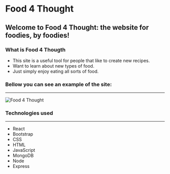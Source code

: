# Food 4 Thought

## Welcome to Food 4 Thought: the website for foodies, by foodies!

### What is Food 4 Thougth

* This site is a useful tool for people that like to create new recipes.
* Want to learn about new types of food.
* Just simply enjoy eating all sorts of food.


### Bellow you can see an example of the site:
---
![Food 4 Thought](https://github.com/Dapr1nc3/Food-App/blob/workspace-luis/Frontend/src/assets/images/food4though-demo.gif)

### Technologies used
---
* React
* Bootstrap
* CSS
* HTML
* JavaScript
* MongoDB
* Node
* Express
